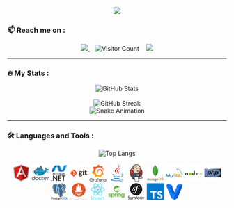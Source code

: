 <p align="center">
  <img src="https://capsule-render.vercel.app/api?type=rounded&color=auto&height=200&section=header&text=Hello,%20I'm%20Aminous!%20👋&fontSize=60"/>
</p>

### :mailbox: Reach me on :

<p align="center">
  <a target="_blank"href="https://www.linkedin.com/in/mohamedamine-benfredj/">
    <img src="https://img.shields.io/badge/linkedin-%230077B5.svg?&style=for-the-badge&logo=linkedin&logoColor=white"/>
  </a>
  &nbsp;&nbsp;&nbsp;<img src="https://visitor-badge.laobi.icu/badge?page_id=amin-ous" alt="Visitor Count"/>&nbsp;&nbsp;&nbsp;
  <a href="mailto:mohamedamine.benfredj1@esprit.tn">
    <img src="https://img.shields.io/badge/gmail-%23D14836.svg?&style=for-the-badge&logo=gmail&logoColor=white"/>
  </a>
</p>

<hr>

### :fire: My Stats :

<p align="center">
  <img src="https://github-readme-stats.vercel.app/api?username=amin-ous&show_icons=true&theme=swift" alt="GitHub Stats"/>
  <br/>
  <br/>
  <img src="https://github-readme-streak-stats.herokuapp.com?user=amin-ous" alt="GitHub Streak"/>
  <br/>
  <img src="https://github.com/amin-ous/amin-ous/blob/output/github-contribution-grid-snake.svg" alt="Snake Animation"/>
</p>

<hr>

### :hammer_and_wrench: Languages and Tools :

<p align="center">
  <img src="https://github-readme-stats.vercel.app/api/top-langs/?username=amin-ous&layout=compact&theme=swift" alt="Top Langs"/>
  <br/>
  <br/>
  <img src="https://github.com/devicons/devicon/blob/master/icons/angularjs/angularjs-original.svg" alt="AngularJS" width="40" height="40"/>
  <img src="https://github.com/devicons/devicon/blob/master/icons/docker/docker-original-wordmark.svg" alt="Docker" width="40" height="40"/>
  <img src="https://github.com/devicons/devicon/blob/master/icons/dot-net/dot-net-original-wordmark.svg" alt=".NET" width="40" height="40"/>
  <img src="https://github.com/devicons/devicon/blob/master/icons/git/git-original-wordmark.svg" alt="Git" width="40" height="40"/>
  <img src="https://github.com/devicons/devicon/blob/master/icons/grafana/grafana-original-wordmark.svg" alt="Grafana" width="40" height="40"/>
  <img src="https://github.com/devicons/devicon/blob/master/icons/java/java-original.svg" alt="Java" width="40" height="40"/>
  <img src="https://github.com/devicons/devicon/blob/master/icons/jenkins/jenkins-original.svg" alt="Jenkins" width="40" height="40"/>
  <img src="https://github.com/devicons/devicon/blob/master/icons/mongodb/mongodb-original-wordmark.svg" alt="MongoDB" width="40" height="40"/>
  <img src="https://github.com/devicons/devicon/blob/master/icons/mysql/mysql-original-wordmark.svg" alt="MySQL" width="40" height="40"/>
  <img src="https://github.com/devicons/devicon/blob/master/icons/nodejs/nodejs-original-wordmark.svg" alt="NodeJS" width="40" height="40"/>
  <img src="https://github.com/devicons/devicon/blob/master/icons/php/php-original.svg" alt="PHP" width="40" height="40"/>
  <img src="https://github.com/devicons/devicon/blob/master/icons/postgresql/postgresql-original-wordmark.svg" alt="PostgreSQL" width="40" height="40"/>
  <img src="https://github.com/devicons/devicon/blob/master/icons/prometheus/prometheus-original-wordmark.svg" alt="Prometheus" width="40" height="40"/>
  <img src="https://github.com/devicons/devicon/blob/master/icons/react/react-original-wordmark.svg" alt="React" width="40" height="40"/>
  <img src="https://github.com/devicons/devicon/blob/master/icons/spring/spring-original-wordmark.svg" alt="Spring" width="40" height="40"/>
  <img src="https://github.com/devicons/devicon/blob/master/icons/symfony/symfony-original-wordmark.svg" alt="Symfony" width="40" height="40"/>
  <img src="https://github.com/devicons/devicon/blob/master/icons/typescript/typescript-original.svg" alt="TypeScript" width="40" height="40"/>
  <img src="https://github.com/devicons/devicon/blob/master/icons/vagrant/vagrant-original.svg" alt="Vagrant" width="40" height="40"/>
</p>

